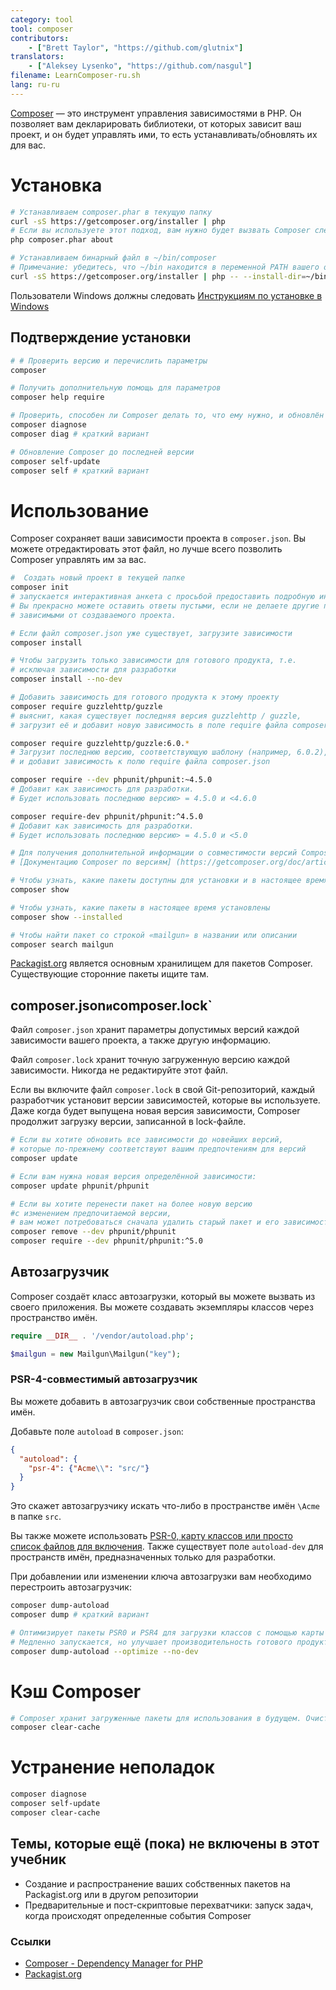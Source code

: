 ```yaml
---
category: tool
tool: composer
contributors:
    - ["Brett Taylor", "https://github.com/glutnix"]
translators:
    - ["Aleksey Lysenko", "https://github.com/nasgul"]
filename: LearnComposer-ru.sh
lang: ru-ru
---
```


[Composer](https://getcomposer.org/) — это инструмент управления зависимостями в PHP.
Он позволяет вам декларировать библиотеки, от которых зависит ваш проект,
и он будет управлять ими, то есть устанавливать/обновлять их для вас.

# Установка

```sh
# Устанавливаем composer.phar в текущую папку
curl -sS https://getcomposer.org/installer | php
# Если вы используете этот подход, вам нужно будет вызвать Composer следующим образом:
php composer.phar about

# Устанавливаем бинарный файл в ~/bin/composer
# Примечание: убедитесь, что ~/bin находится в переменной PATH вашего окружения
curl -sS https://getcomposer.org/installer | php -- --install-dir=~/bin --filename=composer
```

Пользователи Windows должны следовать
[Инструкциям по установке в Windows ](https://getcomposer.org/doc/00-intro.md#installation-windows)

## Подтверждение установки

```sh
# # Проверить версию и перечислить параметры
composer

# Получить дополнительную помощь для параметров
composer help require

# Проверить, способен ли Composer делать то, что ему нужно, и обновлён ли он
composer diagnose
composer diag # краткий вариант

# Обновление Composer до последней версии
composer self-update
composer self # краткий вариант
```

# Использование

Composer сохраняет ваши зависимости проекта в `composer.json`.
Вы можете отредактировать этот файл, но лучше всего позволить Composer управлять им за вас.

```sh
#  Создать новый проект в текущей папке
composer init
# запускается интерактивная анкета с просьбой предоставить подробную информацию о вашем проекте.
# Вы прекрасно можете оставить ответы пустыми, если не делаете другие проекты 
# зависимыми от создаваемого проекта.

# Если файл composer.json уже существует, загрузите зависимости
composer install

# Чтобы загрузить только зависимости для готового продукта, т.е. 
# исключая зависимости для разработки
composer install --no-dev

# Добавить зависимость для готового продукта к этому проекту
composer require guzzlehttp/guzzle
# выяснит, какая существует последняя версия guzzlehttp / guzzle,
# загрузит её и добавит новую зависимость в поле require файла composer.json.

composer require guzzlehttp/guzzle:6.0.*
# Загрузит последнюю версию, соответствующую шаблону (например, 6.0.2),
# и добавит зависимость к полю require файла composer.json

composer require --dev phpunit/phpunit:~4.5.0
# Добавит как зависимость для разработки.
# Будет использовать последнюю версию> = 4.5.0 и <4.6.0

composer require-dev phpunit/phpunit:^4.5.0
# Добавит как зависимость для разработки.
# Будет использовать последнюю версию> = 4.5.0 и <5.0

# Для получения дополнительной информации о совместимости версий Composer см.
# [Документацию Composer по версиям] (https://getcomposer.org/doc/articles/versions.md)

# Чтобы узнать, какие пакеты доступны для установки и в настоящее время установлены
composer show

# Чтобы узнать, какие пакеты в настоящее время установлены
composer show --installed

# Чтобы найти пакет со строкой «mailgun» в названии или описании
composer search mailgun
```

[Packagist.org](https://packagist.org/) является основным хранилищем для пакетов Composer.
Существующие сторонние пакеты ищите там.

## composer.json` и `composer.lock`

Файл `composer.json` хранит параметры допустимых версий каждой зависимости
вашего проекта, а также другую информацию.


Файл `composer.lock` хранит точную загруженную версию каждой зависимости.
Никогда не редактируйте этот файл.

Если вы включите файл `composer.lock` в свой Git-репозиторий,
каждый разработчик установит версии зависимостей, которые вы используете.
Даже когда будет выпущена новая версия зависимости, Composer продолжит загрузку версии,
записанной в lock-файле.

```sh
# Если вы хотите обновить все зависимости до новейших версий,
# которые по-прежнему соответствуют вашим предпочтениям для версий
composer update

# Если вам нужна новая версия определённой зависимости:
composer update phpunit/phpunit

# Если вы хотите перенести пакет на более новую версию 
#с изменением предпочитаемой версии,
# вам может потребоваться сначала удалить старый пакет и его зависимости.
composer remove --dev phpunit/phpunit
composer require --dev phpunit/phpunit:^5.0
```

## Автозагрузчик

Composer создаёт класс автозагрузки, который вы можете вызвать
из своего приложения. Вы можете создавать экземпляры классов через пространство имён.

```php
require __DIR__ . '/vendor/autoload.php';

$mailgun = new Mailgun\Mailgun("key");
```

### PSR-4-совместимый автозагрузчик


Вы можете добавить в автозагрузчик свои собственные пространства имён.

Добавьте поле `autoload` в `composer.json`:

```json
{
  "autoload": {
    "psr-4": {"Acme\\": "src/"}
  }
}
```

Это скажет автозагрузчику искать что-либо в пространстве имён `\Acme` в папке `src`.

Вы также можете использовать
[PSR-0, карту классов или просто список файлов для включения](https://getcomposer.org/doc/04-schema.md#autoload).
Также существует поле `autoload-dev` для пространств имён, предназначенных только для разработки.

При добавлении или изменении ключа автозагрузки вам необходимо перестроить автозагрузчик:

```sh
composer dump-autoload
composer dump # краткий вариант

# Оптимизирует пакеты PSR0 и PSR4 для загрузки классов с помощью карты классов.
# Медленно запускается, но улучшает производительность готового продукта.
composer dump-autoload --optimize --no-dev
```

# Кэш Composer

```sh
# Composer хранит загруженные пакеты для использования в будущем. Очистите кэш с помощью:
composer clear-cache
```

# Устранение неполадок

```sh
composer diagnose
composer self-update
composer clear-cache
```

## Темы, которые ещё (пока) не включены в этот учебник

* Создание и распространение ваших собственных пакетов на Packagist.org или в другом репозитории
* Предварительные и пост-скриптовые перехватчики: запуск задач,
когда происходят определенные события Composer

### Ссылки

* [Composer - Dependency Manager for PHP](https://getcomposer.org/)
* [Packagist.org](https://packagist.org/)
